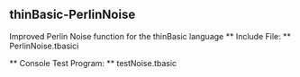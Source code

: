 ## thinBasic-PerlinNoise
Improved Perlin Noise function for the thinBasic language
** Include File: **
PerlinNoise.tbasici

** Console Test Program: **
testNoise.tbasic
